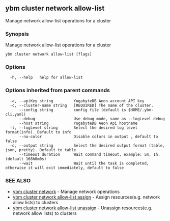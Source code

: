 ## ybm cluster network allow-list

Manage network allow-list operations for a cluster

### Synopsis

Manage network allow-list operations for a cluster

```
ybm cluster network allow-list [flags]
```

### Options

```
  -h, --help   help for allow-list
```

### Options inherited from parent commands

```
  -a, --apiKey string         YugabyteDB Aeon account API key
  -c, --cluster-name string   [REQUIRED] The name of the cluster.
      --config string         config file (default is $HOME/.ybm-cli.yaml)
      --debug                 Use debug mode, same as --logLevel debug
      --host string           YugabyteDB Aeon Api hostname
  -l, --logLevel string       Select the desired log level format(info). Default to info
      --no-color              Disable colors in output , default to false
  -o, --output string         Select the desired output format (table, json, pretty). Default to table
      --timeout duration      Wait command timeout, example: 5m, 1h. (default 168h0m0s)
      --wait                  Wait until the task is completed, otherwise it will exit immediately, default to false
```

### SEE ALSO

* [ybm cluster network](ybm_cluster_network.md)	 - Manage network operations
* [ybm cluster network allow-list assign](ybm_cluster_network_allow-list_assign.md)	 - Assign resources(e.g. network allow lists) to clusters
* [ybm cluster network allow-list unassign](ybm_cluster_network_allow-list_unassign.md)	 - Unassign resources(e.g. network allow lists) to clusters

